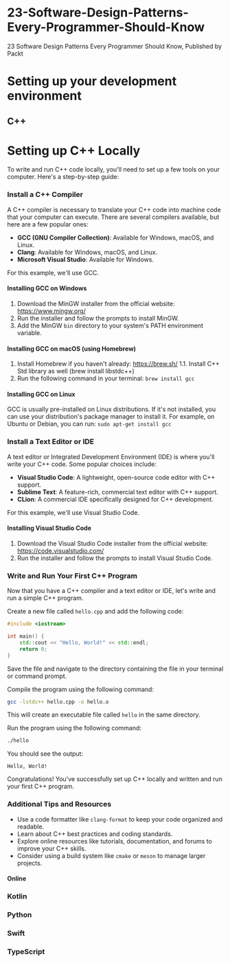 # 23-Software-Design-Patterns-Every-Programmer-Should-Know
23 Software Design Patterns Every Programmer Should Know, Published by Packt

# Setting up your development environment

## C++

**Setting up C++ Locally**
==========================

To write and run C++ code locally, you'll need to set up a few tools on your computer. Here's a step-by-step guide:

### Install a C++ Compiler

A C++ compiler is necessary to translate your C++ code into machine code that your computer can execute. There are several compilers available, but here are a few popular ones:

* **GCC (GNU Compiler Collection)**: Available for Windows, macOS, and Linux.
* **Clang**: Available for Windows, macOS, and Linux.
* **Microsoft Visual Studio**: Available for Windows.

For this example, we'll use GCC.

#### Installing GCC on Windows

1. Download the MinGW installer from the official website: <https://www.mingw.org/>
2. Run the installer and follow the prompts to install MinGW.
3. Add the MinGW `bin` directory to your system's PATH environment variable.

#### Installing GCC on macOS (using Homebrew)

1. Install Homebrew if you haven't already: <https://brew.sh/>
1.1. Install C++ Std library as well (brew install libstdc++)
2. Run the following command in your terminal: `brew install gcc`

#### Installing GCC on Linux

GCC is usually pre-installed on Linux distributions. If it's not installed, you can use your distribution's package manager to install it. For example, on Ubuntu or Debian, you can run: `sudo apt-get install gcc`

### Install a Text Editor or IDE

A text editor or Integrated Development Environment (IDE) is where you'll write your C++ code. Some popular choices include:

* **Visual Studio Code**: A lightweight, open-source code editor with C++ support.
* **Sublime Text**: A feature-rich, commercial text editor with C++ support.
* **CLion**: A commercial IDE specifically designed for C++ development.

For this example, we'll use Visual Studio Code.

#### Installing Visual Studio Code

1. Download the Visual Studio Code installer from the official website: <https://code.visualstudio.com/>
2. Run the installer and follow the prompts to install Visual Studio Code.

### Write and Run Your First C++ Program

Now that you have a C++ compiler and a text editor or IDE, let's write and run a simple C++ program.

Create a new file called `hello.cpp` and add the following code:
```cpp
#include <iostream>

int main() {
    std::cout << "Hello, World!" << std::endl;
    return 0;
}
```
Save the file and navigate to the directory containing the file in your terminal or command prompt.

Compile the program using the following command:
```bash
gcc -lstdc++ hello.cpp -o hello.o
```
This will create an executable file called `hello` in the same directory.

Run the program using the following command:
```bash
./hello
```
You should see the output:
```
Hello, World!
```
Congratulations! You've successfully set up C++ locally and written and run your first C++ program.

### Additional Tips and Resources

* Use a code formatter like `clang-format` to keep your code organized and readable.
* Learn about C++ best practices and coding standards.
* Explore online resources like tutorials, documentation, and forums to improve your C++ skills.
* Consider using a build system like `cmake` or `meson` to manage larger projects.

#### Online


### Kotlin

### Python

### Swift

### TypeScript

